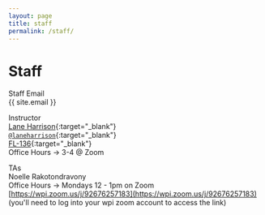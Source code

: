 ```yaml
---
layout: page
title: staff
permalink: /staff/
---
```


# Staff
Staff Email  
{{ site.email }}

Instructor  
[Lane Harrison](http://web.cs.wpi.edu/~ltharrison/){:target="_blank"}  
[`@laneharrison`](http://twitter.com/laneharrison/){:target="_blank"}  
[FL-136](http://myatlascms.com/map/?id=609&mrkIid=105239){:target="_blank"}  
Office Hours -> 3-4 @ Zoom

TAs   
Noelle Rakotondravony  
Office Hours -> Mondays 12 - 1pm on Zoom [https://wpi.zoom.us/j/92676257183](https://wpi.zoom.us/j/92676257183) (you'll need to log into your wpi zoom account to access the link)     

